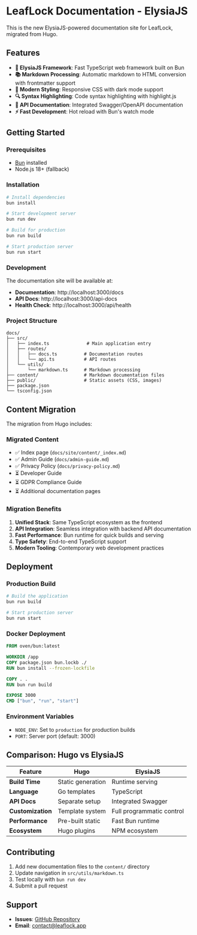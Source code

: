 # LeafLock Documentation - ElysiaJS

This is the new ElysiaJS-powered documentation site for LeafLock, migrated from Hugo.

## Features

- **🚀 ElysiaJS Framework**: Fast TypeScript web framework built on Bun
- **📚 Markdown Processing**: Automatic markdown to HTML conversion with frontmatter support
- **🎨 Modern Styling**: Responsive CSS with dark mode support  
- **🔍 Syntax Highlighting**: Code syntax highlighting with highlight.js
- **📖 API Documentation**: Integrated Swagger/OpenAPI documentation
- **⚡ Fast Development**: Hot reload with Bun's watch mode

## Getting Started

### Prerequisites

- [Bun](https://bun.sh) installed
- Node.js 18+ (fallback)

### Installation

```bash
# Install dependencies
bun install

# Start development server
bun run dev

# Build for production
bun run build

# Start production server
bun run start
```

### Development

The documentation site will be available at:
- **Documentation**: http://localhost:3000/docs
- **API Docs**: http://localhost:3000/api-docs
- **Health Check**: http://localhost:3000/api/health

### Project Structure

```
docs/
├── src/
│   ├── index.ts              # Main application entry
│   ├── routes/
│   │   ├── docs.ts          # Documentation routes
│   │   └── api.ts           # API routes
│   └── utils/
│       └── markdown.ts      # Markdown processing
├── content/                 # Markdown documentation files
├── public/                  # Static assets (CSS, images)
├── package.json
└── tsconfig.json
```

## Content Migration

The migration from Hugo includes:

### Migrated Content
- ✅ Index page (`docs/site/content/_index.md`)
- ✅ Admin Guide (`docs/admin-guide.md`)
- ✅ Privacy Policy (`docs/privacy-policy.md`)
- ⏳ Developer Guide
- ⏳ GDPR Compliance Guide
- ⏳ Additional documentation pages

### Migration Benefits

1. **Unified Stack**: Same TypeScript ecosystem as the frontend
2. **API Integration**: Seamless integration with backend API documentation
3. **Fast Performance**: Bun runtime for quick builds and serving
4. **Type Safety**: End-to-end TypeScript support
5. **Modern Tooling**: Contemporary web development practices

## Deployment

### Production Build

```bash
# Build the application
bun run build

# Start production server
bun run start
```

### Docker Deployment

```dockerfile
FROM oven/bun:latest

WORKDIR /app
COPY package.json bun.lockb ./
RUN bun install --frozen-lockfile

COPY . .
RUN bun run build

EXPOSE 3000
CMD ["bun", "run", "start"]
```

### Environment Variables

- `NODE_ENV`: Set to `production` for production builds
- `PORT`: Server port (default: 3000)

## Comparison: Hugo vs ElysiaJS

| Feature | Hugo | ElysiaJS |
|---------|------|----------|
| **Build Time** | Static generation | Runtime serving |
| **Language** | Go templates | TypeScript |
| **API Docs** | Separate setup | Integrated Swagger |
| **Customization** | Template system | Full programmatic control |
| **Performance** | Pre-built static | Fast Bun runtime |
| **Ecosystem** | Hugo plugins | NPM ecosystem |

## Contributing

1. Add new documentation files to the `content/` directory
2. Update navigation in `src/utils/markdown.ts`
3. Test locally with `bun run dev`
4. Submit a pull request

## Support

- **Issues**: [GitHub Repository](https://github.com/RelativeSure/LeafLock)
- **Email**: contact@leaflock.app